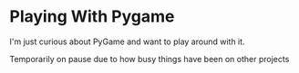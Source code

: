 # Playing With Pygame

I'm just curious about PyGame and want to play around with it.

Temporarily on pause due to how busy things have been on other projects